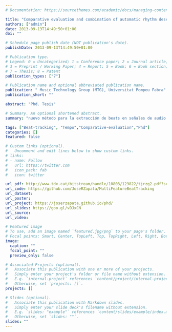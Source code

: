 ```yaml
---
# Documentation: https://sourcethemes.com/academic/docs/managing-content/

title: "Comparative evaluation and combination of automatic rhythm description systems"
authors: ["admin"]
date: 2013-09-13T14:49:50+01:00
doi: ""

# Schedule page publish date (NOT publication's date).
publishDate: 2013-09-13T14:49:50+01:00

# Publication type.
# Legend: 0 = Uncategorized; 1 = Conference paper; 2 = Journal article;
# 3 = Preprint / Working Paper; 4 = Report; 5 = Book; 6 = Book section;
# 7 = Thesis; 8 = Patent
publication_types: ["7"]

# Publication name and optional abbreviated publication name.
publication: " Music Technology Group (MTG), Universitat Pompeu Fabra"
publication_short: ""

abstract: "Phd. Tesis"

# Summary. An optional shortened abstract.
summary: "nuevo método para la extracción de beats en señales de audio que mide el grado de confianza de la estimación, basado en la medición del grado de similitud entre un comité de sistemas de detección de beats."

tags: ["Beat-tracking", "Tempo","Comparative-evaluation","Phd"]
categories: []
featured: false

# Custom links (optional).
#   Uncomment and edit lines below to show custom links.
# links:
# - name: Follow
#   url: https://twitter.com
#   icon_pack: fab
#   icon: twitter

url_pdf: http://www.tdx.cat/bitstream/handle/10803/123822/tjrzg2.pdf?sequence=5&isAllowed=y
url_code: https://github.com/JoseRZapata/MultiFeatureBeatTracking
url_dataset:
url_poster:
url_project: https://joserzapata.github.io/phd/
url_slides: https://goo.gl/vDJxCN
url_source:
url_video:

# Featured image
# To use, add an image named `featured.jpg/png` to your page's folder. 
# Focal points: Smart, Center, TopLeft, Top, TopRight, Left, Right, BottomLeft, Bottom, BottomRight.
image:
  caption: ""
  focal_point: ""
  preview_only: false

# Associated Projects (optional).
#   Associate this publication with one or more of your projects.
#   Simply enter your project's folder or file name without extension.
#   E.g. `internal-project` references `content/project/internal-project/index.md`.
#   Otherwise, set `projects: []`.
projects: []

# Slides (optional).
#   Associate this publication with Markdown slides.
#   Simply enter your slide deck's filename without extension.
#   E.g. `slides: "example"` references `content/slides/example/index.md`.
#   Otherwise, set `slides: ""`.
slides: ""
---
```

